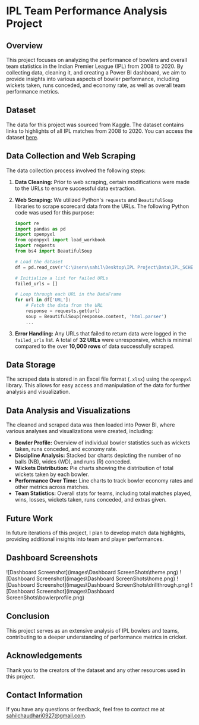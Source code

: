 # IPL Team Performance Analysis Project

## Overview
This project focuses on analyzing the performance of bowlers and overall team statistics in the Indian Premier League (IPL) from 2008 to 2020. By collecting data, cleaning it, and creating a Power BI dashboard, we aim to provide insights into various aspects of bowler performance, including wickets taken, runs conceded, and economy rate, as well as overall team performance metrics.

## Dataset
The data for this project was sourced from Kaggle. The dataset contains links to highlights of all IPL matches from 2008 to 2020. You can access the dataset [here](https://www.kaggle.com/datasets/narendrageek/can-generate-automatic-commentary-for-ipl-cricket?select=IPL_SCHEDULE_2008_2020.csv).

## Data Collection and Web Scraping
The data collection process involved the following steps:

1. **Data Cleaning:** Prior to web scraping, certain modifications were made to the URLs to ensure successful data extraction.
2. **Web Scraping:** We utilized Python's `requests` and `BeautifulSoup` libraries to scrape scorecard data from the URLs. The following Python code was used for this purpose:

   ```python
   import re
   import pandas as pd
   import openpyxl
   from openpyxl import load_workbook
   import requests
   from bs4 import BeautifulSoup

   # Load the dataset
   df = pd.read_csv(r'C:\Users\sahil\Desktop\IPL Project\Data\IPL_SCHEDULE_2008_2020.csv')

   # Initialize a list for failed URLs
   failed_urls = []

   # Loop through each URL in the DataFrame
   for url in df['URL']:
       # Fetch the data from the URL
       response = requests.get(url)
       soup = BeautifulSoup(response.content, 'html.parser')
       ...

3. **Error Handling:** Any URLs that failed to return data were logged in the `failed_urls` list. A total of **32 URLs** were unresponsive, which is minimal compared to the over **10,000 rows** of data successfully scraped.

## Data Storage
The scraped data is stored in an Excel file format (`.xlsx`) using the `openpyxl` library. This allows for easy access and manipulation of the data for further analysis and visualization.

## Data Analysis and Visualizations
The cleaned and scraped data was then loaded into Power BI, where various analyses and visualizations were created, including:

- **Bowler Profile:** Overview of individual bowler statistics such as wickets taken, runs conceded, and economy rate.
- **Discipline Analysis:** Stacked bar charts depicting the number of no balls (NB), wides (WD), and runs (R) conceded.
- **Wickets Distribution:** Pie charts showing the distribution of total wickets taken by each bowler.
- **Performance Over Time:** Line charts to track bowler economy rates and other metrics across matches.
- **Team Statistics:** Overall stats for teams, including total matches played, wins, losses, wickets taken, runs conceded, and extras given.

## Future Work
In future iterations of this project, I plan to develop match data highlights, providing additional insights into team and player performances.

## Dashboard Screenshots
![Dashboard Screenshot](images\Dashboard ScreenShots\theme.png)
![Dashboard Screenshot](images\Dashboard ScreenShots\home.png)
![Dashboard Screenshot](images\Dashboard ScreenShots\drillthrough.png)
![Dashboard Screenshot](images\Dashboard ScreenShots\bowlerprofile.png)

## Conclusion
This project serves as an extensive analysis of IPL bowlers and teams, contributing to a deeper understanding of performance metrics in cricket.

## Acknowledgements
Thank you to the creators of the dataset and any other resources used in this project.

## Contact Information
If you have any questions or feedback, feel free to contact me at [sahilchaudhari0927@gmail.com](mailto:sahilchaudhari0927@gmail.com).
